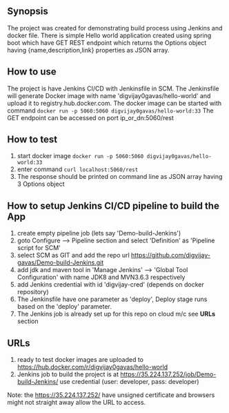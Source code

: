 ## Synopsis

The project was created for demonstrating build process using Jenkins and docker file. There is simple Hello world application created using spring boot which have GET REST endpoint which returns the Options object having {name,description,link} properties as JSON array.

## How to use
The project is have Jenkins CI/CD with Jenkinsfile in SCM. The Jenkinsfile will generate Docker image with name 'digvijay0gavas/hello-world' and upload it to registry.hub.docker.com. The docker image can be started with command 
 `docker run -p 5060:5060 digvijay0gavas/hello-world:33` 
The GET endpoint can be accessed on port ip_or_dn:5060/rest

## How to test
1. start docker image 
`docker run -p 5060:5060 digvijay0gavas/hello-world:33`
2. enter command 
`curl localhost:5060/rest`
3. The response should be printed on command line as JSON array having 3 Options object

## How to setup Jenkins CI/CD pipeline to build the App
1. create empty pipeline job (lets say 'Demo-build-Jenkins')
2. goto Configure --> Pipeline section and select 'Definition' as 'Pipeline script for SCM'
3. select SCM as GIT and add the repo url https://github.com/digvijay-gavas/Demo-build-Jenkins.git
4. add jdk and maven tool in 'Manage Jenkins' --> 'Global Tool Configuration' with name JDK8 and MVN3.6.3 respectively
5. add Jenkins credential with id 'digvijay-cred' (depends on docker repository)
6. The Jenkinsfile have one parameter as 'deploy', Deploy stage runs based on the 'deploy' parameter.
6. The Jenkins job is already set up for this repo on cloud m/c see **URLs** section

## URLs
1. ready to test docker images are uploaded to https://hub.docker.com/r/digvijay0gavas/hello-world
2. Jenkins job to build the project is at https://35.224.137.252/job/Demo-build-Jenkins/ use credential (user: developer, pass: developer)

Note: the https://35.224.137.252/ have unsigned certificate and browsers might not straight away allow the URL to access.